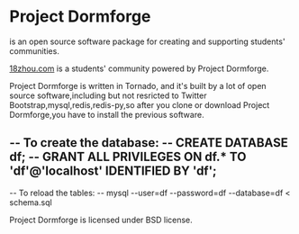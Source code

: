 <p><h1>Project Dormforge</h1> is an open source software package for creating and supporting students' communities.</p>
<p><a href="http://18zhou.com">18zhou.com</a> is a students' community powered by Project Dormforge.</p>

<p>Project Dormforge is written in Tornado, and it's built by a lot of open source software,including but not resricted to Twitter Bootstrap,mysql,redis,redis-py,so after you clone or download Project Dormforge,you have to install the previous software.</p>

-- To create the database:
--   CREATE DATABASE df;
--   GRANT ALL PRIVILEGES ON df.* TO 'df'@'localhost' IDENTIFIED BY 'df';
--
-- To reload the tables:
--   mysql --user=df --password=df --database=df < schema.sql


<p>Project Dormforge is licensed under BSD license.</p>
